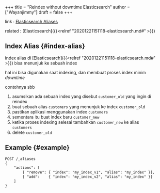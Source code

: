 +++
title = "Reindex without downtime Elasticsearch"
author = ["Wayanjimmy"]
draft = false
+++

link
: [Elasticsearch Aliases](https://www.objectrocket.com/blog/elasticsearch/elasticsearch-aliases/)

related
: [Elasticsearch]({{<relref "20201221151118-elasticsearch.md#" >}})


## Index Alias {#index-alias}

index alias di [Elasticsearch]({{<relref "20201221151118-elasticsearch.md#" >}}) bisa menunjuk ke sebuah index

hal ini bisa digunakan saat indexing, dan membuat proses index minim _downtime_

contohnya sbb

1.  asumsikan ada sebuah index yang disebut `customer_old` yang ingin di reindex
2.  buat sebuah alias `customers` yang menunjuk ke index `customer_old`
3.  pastikan aplikasi menggunakan index `customers`
4.  sementara itu buat index baru `customer_new`
5.  ketika proses indexing selesai tambahkan `customer_new` ke alias `customers`
6.  delete `customer_old`


## Example {#example}

```txt
POST /_aliases
{
    "actions": [
        { "remove": { "index": "my_index_v1", "alias": "my_index" }},
        { "add":    { "index": "my_index_v2", "alias": "my_index" }}
    ]
}
```
